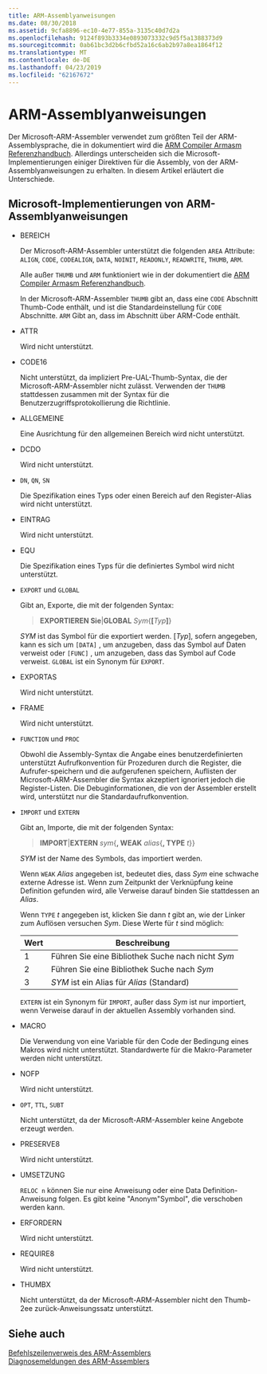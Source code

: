 ```yaml
---
title: ARM-Assemblyanweisungen
ms.date: 08/30/2018
ms.assetid: 9cfa8896-ec10-4e77-855a-3135c40d7d2a
ms.openlocfilehash: 9124f893b3334e0893073332c9d5f5a1388373d9
ms.sourcegitcommit: 0ab61bc3d2b6cfbd52a16c6ab2b97a8ea1864f12
ms.translationtype: MT
ms.contentlocale: de-DE
ms.lasthandoff: 04/23/2019
ms.locfileid: "62167672"
---
```

# <a name="arm-assembler-directives"></a>ARM-Assemblyanweisungen

Der Microsoft-ARM-Assembler verwendet zum größten Teil der ARM-Assemblysprache, die in dokumentiert wird die [ARM Compiler Armasm Referenzhandbuch](http://infocenter.arm.com/help/topic/com.arm.doc.dui0802b/index.html). Allerdings unterscheiden sich die Microsoft-Implementierungen einiger Direktiven für die Assembly, von der ARM-Assemblyanweisungen zu erhalten. In diesem Artikel erläutert die Unterschiede.

## <a name="microsoft-implementations-of-arm-assembly-directives"></a>Microsoft-Implementierungen von ARM-Assemblyanweisungen

- BEREICH

   Der Microsoft-ARM-Assembler unterstützt die folgenden `AREA` Attribute: `ALIGN`, `CODE`, `CODEALIGN`, `DATA`, `NOINIT`, `READONLY`, `READWRITE`, `THUMB`, `ARM`.

   Alle außer `THUMB` und `ARM` funktioniert wie in der dokumentiert die [ARM Compiler Armasm Referenzhandbuch](http://infocenter.arm.com/help/topic/com.arm.doc.dui0802b/index.html).

   In der Microsoft-ARM-Assembler `THUMB` gibt an, dass eine `CODE` Abschnitt Thumb-Code enthält, und ist die Standardeinstellung für `CODE` Abschnitte.  `ARM` Gibt an, dass im Abschnitt über ARM-Code enthält.

- ATTR

   Wird nicht unterstützt.

- CODE16

   Nicht unterstützt, da impliziert Pre-UAL-Thumb-Syntax, die der Microsoft-ARM-Assembler nicht zulässt.  Verwenden der `THUMB` stattdessen zusammen mit der Syntax für die Benutzerzugriffsprotokollierung die Richtlinie.

- ALLGEMEINE

   Eine Ausrichtung für den allgemeinen Bereich wird nicht unterstützt.

- DCDO

   Wird nicht unterstützt.

- `DN`, `QN`, `SN`

   Die Spezifikation eines Typs oder einen Bereich auf den Register-Alias wird nicht unterstützt.

- EINTRAG

   Wird nicht unterstützt.

- EQU

   Die Spezifikation eines Typs für die definiertes Symbol wird nicht unterstützt.

- `EXPORT` und `GLOBAL`

   Gibt an, Exporte, die mit der folgenden Syntax:

   > **EXPORTIEREN Sie**|**GLOBAL** <em>Sym</em>{**[**<em>Typ</em>**]**}

   *SYM* ist das Symbol für die exportiert werden.  [*Typ*], sofern angegeben, kann es sich um `[DATA]` , um anzugeben, dass das Symbol auf Daten verweist oder `[FUNC]` , um anzugeben, dass das Symbol auf Code verweist. `GLOBAL` ist ein Synonym für `EXPORT`.

- EXPORTAS

   Wird nicht unterstützt.

- FRAME

   Wird nicht unterstützt.

- `FUNCTION` und `PROC`

   Obwohl die Assembly-Syntax die Angabe eines benutzerdefinierten unterstützt Aufrufkonvention für Prozeduren durch die Register, die Aufrufer-speichern und die aufgerufenen speichern, Auflisten der Microsoft-ARM-Assembler die Syntax akzeptiert ignoriert jedoch die Register-Listen.  Die Debuginformationen, die von der Assembler erstellt wird, unterstützt nur die Standardaufrufkonvention.

- `IMPORT` und `EXTERN`

   Gibt an, Importe, die mit der folgenden Syntax:

   > **IMPORT**|**EXTERN** *sym*{**, WEAK** *alias*{**, TYPE** *t*}}

   *SYM* ist der Name des Symbols, das importiert werden.

   Wenn `WEAK` *Alias* angegeben ist, bedeutet dies, dass *Sym* eine schwache externe Adresse ist. Wenn zum Zeitpunkt der Verknüpfung keine Definition gefunden wird, alle Verweise darauf binden Sie stattdessen an *Alias*.

   Wenn `TYPE` *t* angegeben ist, klicken Sie dann *t* gibt an, wie der Linker zum Auflösen versuchen *Sym*.  Diese Werte für *t* sind möglich:

   |Wert|Beschreibung|
   |-|-|
   |1|Führen Sie eine Bibliothek Suche nach nicht *Sym*|
   |2|Führen Sie eine Bibliothek Suche nach *Sym*|
   |3|*SYM* ist ein Alias für *Alias* (Standard)|

   `EXTERN` ist ein Synonym für `IMPORT`, außer dass *Sym* ist nur importiert, wenn Verweise darauf in der aktuellen Assembly vorhanden sind.

- MACRO

   Die Verwendung von eine Variable für den Code der Bedingung eines Makros wird nicht unterstützt. Standardwerte für die Makro-Parameter werden nicht unterstützt.

- NOFP

   Wird nicht unterstützt.

- `OPT`, `TTL`, `SUBT`

   Nicht unterstützt, da der Microsoft-ARM-Assembler keine Angebote erzeugt werden.

- PRESERVE8

   Wird nicht unterstützt.

- UMSETZUNG

   `RELOC n` können Sie nur eine Anweisung oder eine Data Definition-Anweisung folgen. Es gibt keine "Anonym"Symbol", die verschoben werden kann.

- ERFORDERN

   Wird nicht unterstützt.

- REQUIRE8

   Wird nicht unterstützt.

- THUMBX

   Nicht unterstützt, da der Microsoft-ARM-Assembler nicht den Thumb-2ee zurück-Anweisungssatz unterstützt.

## <a name="see-also"></a>Siehe auch

[Befehlszeilenverweis des ARM-Assemblers](../../assembler/arm/arm-assembler-command-line-reference.md)<br/>
[Diagnosemeldungen des ARM-Assemblers](../../assembler/arm/arm-assembler-diagnostic-messages.md)<br/>
